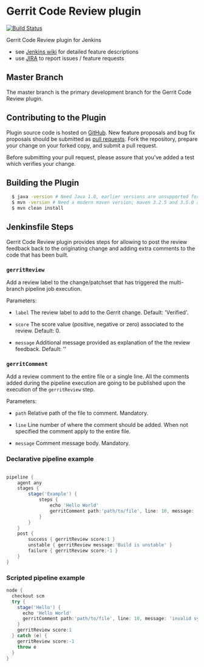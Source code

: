 # Gerrit Code Review plugin

[![Build Status](https://ci.jenkins.io/buildStatus/icon?job=Plugins/gerrit-code-review-plugin/master)](https://ci.jenkins.io/job/Plugins/job/gerrit-code-review-plugin/job/master/)

Gerrit Code Review plugin for Jenkins

* see [Jenkins wiki](https://wiki.jenkins.io/display/JENKINS/Gerrit+Code+Review+Plugin) for detailed feature descriptions
* use [JIRA](https://issues.jenkins-ci.org/issues/?jql=component%20%3D%20gerrit-code-review-plugin%20and%20resolution%20is%20empty) to report issues / feature requests

## Master Branch

The master branch is the primary development branch for the Gerrit Code Review plugin.

## Contributing to the Plugin

Plugin source code is hosted on [GitHub](https://github.com/jenkinsci/gerrit-code-review-plugin).
New feature proposals and bug fix proposals should be submitted as
[pull requests](https://help.github.com/articles/creating-a-pull-request).
Fork the repository, prepare your change on your forked
copy, and submit a pull request.

Before submitting your pull request, please assure that you've added
a test which verifies your change.

## Building the Plugin

```bash
  $ java -version # Need Java 1.8, earlier versions are unsupported for build
  $ mvn -version # Need a modern maven version; maven 3.2.5 and 3.5.0 are known to work
  $ mvn clean install
```

## Jenkinsfile Steps

Gerrit Code Review plugin provides steps for allowing to post the
review feedback back to the originating change and adding extra comments
to the code that has been built.

### ```gerritReview```

Add a review label to the change/patchset that has triggered the
multi-branch pipeline job execution.

Parameters:

- ```label```
  The review label to add to the Gerrit change.
  Default: 'Verified'.

- ```score```
  The score value (positive, negative or zero) associated to the review.
  Default: 0.

- ```message```
  Additional message provided as explanation of the the review feedback.
  Default: ''

### ```gerritComment```

Add a review comment to the entire file or a single line.
All the comments added during the pipeline execution are going to be
published upon the execution of the ```gerritReview``` step.

Parameters:

- ```path```
  Relative path of the file to comment. Mandatory.

- ```line```
  Line number of where the comment should be added. When not specified
  the comment apply to the entire file.

- ```message```
  Comment message body. Mandatory.

### Declarative pipeline example

```groovy

pipeline {
    agent any
    stages {
        stage('Example') {
            steps {
                echo 'Hello World'
                gerritComment path:'path/to/file', line: 10, message: 'invalid syntax'
            }
        }
    }
    post {
        success { gerritReview score:1 }
        unstable { gerritReview message:'Build is unstable' }
        failure { gerritReview score:-1 }
    }
}
```

### Scripted pipeline example

```groovy
node {
  checkout scm
  try {
    stage('Hello') {
      echo 'Hello World'
      gerritComment path:'path/to/file', line: 10, message: 'invalid syntax'
    }
    gerritReview score:1
  } catch (e) {
    gerritReview score:-1
    throw e
  }
}
```
